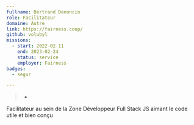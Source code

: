```yaml
---
fullname: Bertrand Denoncin
role: Facilitateur
domaine: Autre
link: https://fairness.coop/
github: volubyl
missions:
  - start: 2022-02-11
    end: 2023-02-24
    status: service
    employer: Fairness
badges:
  - segur

---
```

>-
  Facilitateur au sein de la Zone Développeur Full Stack JS aimant le code utile
  et bien conçu
